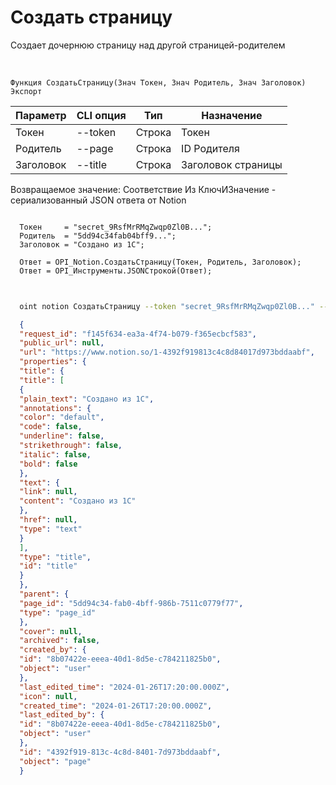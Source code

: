 ﻿---
sidebar_position: 1
---

# Создать страницу
 Создает дочернюю страницу над другой страницей-родителем


<br/>


`Функция СоздатьСтраницу(Знач Токен, Знач Родитель, Знач Заголовок) Экспорт`

  | Параметр | CLI опция | Тип | Назначение |
  |-|-|-|-|
  | Токен | --token | Строка | Токен |
  | Родитель | --page | Строка | ID Родителя |
  | Заголовок | --title | Строка | Заголовок страницы |

  
  Возвращаемое значение:   Соответствие Из КлючИЗначение - сериализованный JSON ответа от Notion





```bsl title="Пример кода"
  
  Токен     = "secret_9RsfMrRMqZwqp0Zl0B...";
  Родитель  = "5dd94c34fab04bff9...";
  Заголовок = "Создано из 1С";
  
  Ответ = OPI_Notion.СоздатьСтраницу(Токен, Родитель, Заголовок);
  Ответ = OPI_Инструменты.JSONСтрокой(Ответ);
  
```
	


```sh title="Пример команды CLI"
    
  oint notion СоздатьСтраницу --token "secret_9RsfMrRMqZwqp0Zl0B..." --page "5dd94c34fab04bff9..." --title "Создано из 1С"

```

```json title="Результат"
  {
  "request_id": "f145f634-ea3a-4f74-b079-f365ecbcf583",
  "public_url": null,
  "url": "https://www.notion.so/1-4392f919813c4c8d84017d973bddaabf",
  "properties": {
  "title": {
  "title": [
  {
  "plain_text": "Создано из 1С",
  "annotations": {
  "color": "default",
  "code": false,
  "underline": false,
  "strikethrough": false,
  "italic": false,
  "bold": false
  },
  "text": {
  "link": null,
  "content": "Создано из 1С"
  },
  "href": null,
  "type": "text"
  }
  ],
  "type": "title",
  "id": "title"
  }
  },
  "parent": {
  "page_id": "5dd94c34-fab0-4bff-986b-7511c0779f77",
  "type": "page_id"
  },
  "cover": null,
  "archived": false,
  "created_by": {
  "id": "8b07422e-eeea-40d1-8d5e-c784211825b0",
  "object": "user"
  },
  "last_edited_time": "2024-01-26T17:20:00.000Z",
  "icon": null,
  "created_time": "2024-01-26T17:20:00.000Z",
  "last_edited_by": {
  "id": "8b07422e-eeea-40d1-8d5e-c784211825b0",
  "object": "user"
  },
  "id": "4392f919-813c-4c8d-8401-7d973bddaabf",
  "object": "page"
  }
```
